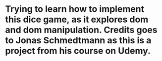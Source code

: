 <h1>Trying to learn how to implement this dice game, as it explores dom and dom manipulation. Credits goes to Jonas Schmedtmann
as this is a project from his course on Udemy.</h1>
